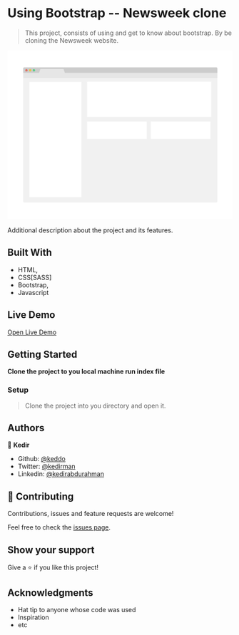 # Using Bootstrap -- Newsweek clone 

> This project, consists of using and get to know about bootstrap. By be cloning the Newsweek website.

![screenshot](./app_screenshot.png)

Additional description about the project and its features.

## Built With

- HTML,
- CSS[SASS]
- Bootstrap,
- Javascript

## Live Demo

[Open Live Demo](https://rawcdn.githack.com/keddo/newsweek-clone/f316f64d5c3c0ebce22d9d582358d068f9b77a62/index.html)


## Getting Started

**Clone the project to you local machine run index file**

### Setup
> Clone the project into you directory and open it.


## Authors

👤 **Kedir**

- Github: [@keddo](https://github.com/keddo)
- Twitter: [@kedirman](https://twitter.com/kedirman)
- Linkedin: [@kedirabdurahman](https://www.linkedin.com/in/kedirabdurahman/)
## 🤝 Contributing

Contributions, issues and feature requests are welcome!

Feel free to check the [issues page](issues/).

## Show your support

Give a ⭐️ if you like this project!

## Acknowledgments

- Hat tip to anyone whose code was used
- Inspiration
- etc
<!-- 
## 📝 License

This project is [MIT](lic.url) licensed. -->
